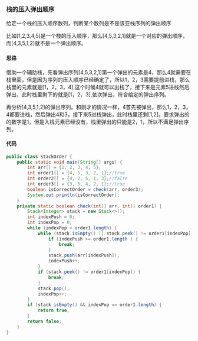 ### 栈的压入弹出顺序
给定一个栈的压入顺序数列，判断某个数列是不是该亚栈序列的弹出顺序

比如[1,2,3,4,5]是一个栈的压入顺序，那么[4,5,3,2,1]就是一个对应的弹出顺序，而[4,3,5,1,2]就不是一个弹出顺序。

#### 思路

借助一个辅助栈，先看弹出序列[4,5,3,2,1]第一个弹出的元素是4，那么4就需要在栈里面，但是因为序列的压入顺序已经确定了，所以1，2，3需要提前进栈，那么栈里的元素就是[1，2，3，4],这个时候4就可以出栈了，接下来是元素5进栈然后弹出，此时栈里剩下的就是[1，2，3],依次弹出，符合给定的弹出序列。

再分析[4,3,5,1,2]的弹出序列。和刚才的情况一样，4首先被弹出，那么1，2，3，4都要进栈，然后弹出4和3，接下来5进栈弹出，此时栈里还剩[1,2]，要求弹出的的数字是1，但是入栈元素已经没有，栈里弹出的只能是2，1，所以不满足弹出序列。



#### 代码

```java
public class StackOrder {
    public static void main(String[] args) {
        int arr[] = {1, 2, 3, 4, 5};
        int order1[] = {4, 5, 3, 2, 1};//true
        int order2[] = {4, 2, 5, 1, 3};//false
        int order3[] = {3, 5, 4, 2, 1};//true
        boolean isCorrectOrder = check(arr, order3);
        System.out.println(isCorrectOrder);
    }
    private static boolean check(int[] arr, int[] order1) {
        Stack<Integer> stack = new Stack<>();
        int indexPush = 0;
        int indexPop = 0;
        while (indexPop < order1.length) {
            while (stack.isEmpty() || stack.peek() != order1[indexPop]){
                if (indexPush >= order1.length ) {
                    break;
                }
                stack.push(arr[indexPush]);
                indexPush++;
            }
            if (stack.peek() != order1[indexPop]) {
                break;
            }
            stack.pop();
            indexPop++;
        }
        if (stack.isEmpty() && indexPop == order1.length) {
            return true;
        }
        return false;
    }
}
```